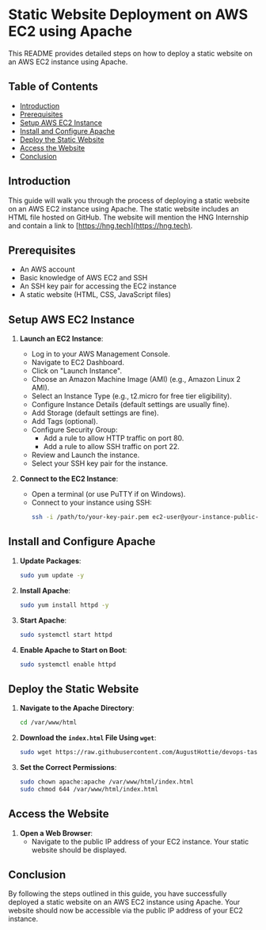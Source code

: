 # Static Website Deployment on AWS EC2 using Apache

This README provides detailed steps on how to deploy a static website on an AWS EC2 instance using Apache.

## Table of Contents

- [Introduction](#introduction)
- [Prerequisites](#prerequisites)
- [Setup AWS EC2 Instance](#setup-aws-ec2-instance)
- [Install and Configure Apache](#install-and-configure-apache)
- [Deploy the Static Website](#deploy-the-static-website)
- [Access the Website](#access-the-website)
- [Conclusion](#conclusion)

## Introduction

This guide will walk you through the process of deploying a static website on an AWS EC2 instance using Apache. 
The static website includes an HTML file hosted on GitHub. The website will mention the HNG Internship and contain a link to [https://hng.tech](https://hng.tech).

## Prerequisites

- An AWS account
- Basic knowledge of AWS EC2 and SSH
- An SSH key pair for accessing the EC2 instance
- A static website (HTML, CSS, JavaScript files)

## Setup AWS EC2 Instance

1. **Launch an EC2 Instance**:
    - Log in to your AWS Management Console.
    - Navigate to EC2 Dashboard.
    - Click on "Launch Instance".
    - Choose an Amazon Machine Image (AMI) (e.g., Amazon Linux 2 AMI).
    - Select an Instance Type (e.g., t2.micro for free tier eligibility).
    - Configure Instance Details (default settings are usually fine).
    - Add Storage (default settings are fine).
    - Add Tags (optional).
    - Configure Security Group:
      - Add a rule to allow HTTP traffic on port 80.
      - Add a rule to allow SSH traffic on port 22.
    - Review and Launch the instance.
    - Select your SSH key pair for the instance.

2. **Connect to the EC2 Instance**:
    - Open a terminal (or use PuTTY if on Windows).
    - Connect to your instance using SSH:
      ```sh
      ssh -i /path/to/your-key-pair.pem ec2-user@your-instance-public-ip
      ```

## Install and Configure Apache

1. **Update Packages**:
    ```sh
    sudo yum update -y
    ```

2. **Install Apache**:
    ```sh
    sudo yum install httpd -y
    ```

3. **Start Apache**:
    ```sh
    sudo systemctl start httpd
    ```

4. **Enable Apache to Start on Boot**:
    ```sh
    sudo systemctl enable httpd
    ```

## Deploy the Static Website

1. **Navigate to the Apache Directory**:
    ```sh
    cd /var/www/html
    ```

2. **Download the `index.html` File Using `wget`**:
    ```sh
    sudo wget https://raw.githubusercontent.com/AugustHottie/devops-task0/master/index.html
    ```

3. **Set the Correct Permissions**:
    ```sh
    sudo chown apache:apache /var/www/html/index.html
    sudo chmod 644 /var/www/html/index.html
    ```

## Access the Website

1. **Open a Web Browser**:
    - Navigate to the public IP address of your EC2 instance. Your static website should be displayed.

## Conclusion

By following the steps outlined in this guide, you have successfully deployed a static website on an AWS EC2 instance using Apache. 
Your website should now be accessible via the public IP address of your EC2 instance.
